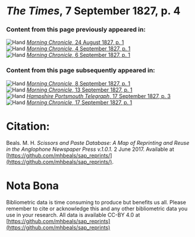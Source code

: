 # *The Times*, 7 September 1827, p. 4  
  
### Content from this page previously appeared in:  
![Hand](http://scissorsandpaste.net/wp-content/uploads/2017/06/smallhandpointer.png) [*Morning Chronicle*, 24 August 1827, p. 1](https://mhbeals.github.io/sap_html/Morning-Chronicle/Morning-Chronicle-24-August-1827-p-1)  
![Hand](http://scissorsandpaste.net/wp-content/uploads/2017/06/smallhandpointer.png) [*Morning Chronicle*, 4 September 1827, p. 1](https://mhbeals.github.io/sap_html/Morning-Chronicle/Morning-Chronicle-4-September-1827-p-1)  
![Hand](http://scissorsandpaste.net/wp-content/uploads/2017/06/smallhandpointer.png) [*Morning Chronicle*, 6 September 1827, p. 1](https://mhbeals.github.io/sap_html/Morning-Chronicle/Morning-Chronicle-6-September-1827-p-1)  
  
### Content from this page subsequently appeared in:  
![Hand](http://scissorsandpaste.net/wp-content/uploads/2017/06/smallhandpointer.png) [*Morning Chronicle*, 8 September 1827, p. 1](https://mhbeals.github.io/sap_html/Morning-Chronicle/Morning-Chronicle-8-September-1827-p-1)  
![Hand](http://scissorsandpaste.net/wp-content/uploads/2017/06/smallhandpointer.png) [*Morning Chronicle*, 13 September 1827, p. 1](https://mhbeals.github.io/sap_html/Morning-Chronicle/Morning-Chronicle-13-September-1827-p-1)  
![Hand](http://scissorsandpaste.net/wp-content/uploads/2017/06/smallhandpointer.png) [*Hampshire Portsmouth Telegraph*, 17 September 1827, p. 3](https://mhbeals.github.io/sap_html/Hampshire-Portsmouth-Telegraph/Hampshire-Portsmouth-Telegraph-17-September-1827-p-3)  
![Hand](http://scissorsandpaste.net/wp-content/uploads/2017/06/smallhandpointer.png) [*Morning Chronicle*, 17 September 1827, p. 1](https://mhbeals.github.io/sap_html/Morning-Chronicle/Morning-Chronicle-17-September-1827-p-1)  


# Citation: 

Beals. M. H. *Scissors and Paste Database: A Map of Reprinting and Reuse in the Anglophone Newspaper Press v.1.0.1.* 2 June 2017. Available at [https://github.com/mhbeals/sap_reprints/](https://github.com/mhbeals/sap_reprints/). 

# Nota Bona

Bibliometric data is time consuming to produce but benefits us all. Please remember to cite or acknowledge this and any other bibliometric data you use in your research. All data is available CC-BY 4.0 at [https://github.com/mhbeals/sap_reprints](https://github.com/mhbeals/sap_reprints)